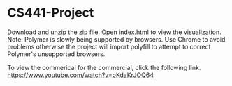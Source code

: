 # CS441-Project
Download and unzip the zip file. Open index.html to view the visualization. Note: Polymer is slowly being supported by browsers. Use Chrome to avoid problems otherwise the project will import polyfill to attempt to correct Polymer's unsupported browsers.

To view the commerical for the commercial, click the following link. https://www.youtube.com/watch?v=oKdaKrJOQ64
